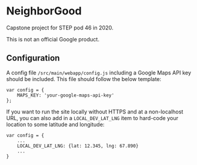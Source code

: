 # NeighborGood

Capstone project for STEP pod 46 in 2020.

This is not an official Google product.

## Configuration

A config file `/src/main/webapp/config.js` including a Google Maps API key should be included. This file should follow the below template:

```
var config = {
    MAPS_KEY: 'your-google-maps-api-key'
};
```

If you want to run the site locally without HTTPS and at a non-localhost URL,
you can also add in a `LOCAL_DEV_LAT_LNG` item to hard-code your location to
some latitude and longitude:

```
var config = {
    ...
    LOCAL_DEV_LAT_LNG: {lat: 12.345, lng: 67.890}
    ...
}
```
